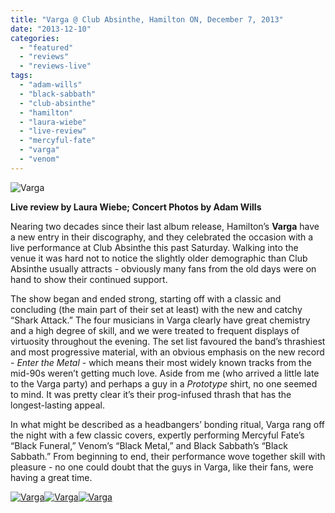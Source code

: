 ```yaml
---
title: "Varga @ Club Absinthe, Hamilton ON, December 7, 2013"
date: "2013-12-10"
categories: 
  - "featured"
  - "reviews"
  - "reviews-live"
tags: 
  - "adam-wills"
  - "black-sabbath"
  - "club-absinthe"
  - "hamilton"
  - "laura-wiebe"
  - "live-review"
  - "mercyful-fate"
  - "varga"
  - "venom"
---
```


![Varga](http://www.hellbound.ca/wp-content/uploads/2013/12/Varga-01-590x393.jpg)

**Live review by Laura Wiebe; Concert Photos by Adam Wills**

Nearing two decades since their last album release, Hamilton’s **Varga** have a new entry in their discography, and they celebrated the occasion with a live performance at Club Absinthe this past Saturday. Walking into the venue it was hard not to notice the slightly older demographic than Club Absinthe usually attracts - obviously many fans from the old days were on hand to show their continued support.

The show began and ended strong, starting off with a classic and concluding (the main part of their set at least) with the new and catchy “Shark Attack.” The four musicians in Varga clearly have great chemistry and a high degree of skill, and we were treated to frequent displays of virtuosity throughout the evening. The set list favoured the band’s thrashiest and most progressive material, with an obvious emphasis on the new record - _Enter the Metal_ - which means their most widely known tracks from the mid-90s weren’t getting much love. Aside from me (who arrived a little late to the Varga party) and perhaps a guy in a _Prototype_ shirt, no one seemed to mind. It was pretty clear it’s their prog-infused thrash that has the longest-lasting appeal.

In what might be described as a headbangers’ bonding ritual, Varga rang off the night with a few classic covers, expertly performing Mercyful Fate’s “Black Funeral,” Venom’s “Black Metal,” and Black Sabbath’s “Black Sabbath.” From beginning to end, their performance wove together skill with pleasure - no one could doubt that the guys in Varga, like their fans, were having a great time.

[![Varga](http://www.hellbound.ca/wp-content/uploads/2013/12/Varga-03-182x182.jpg)](http://www.hellbound.ca/wp-content/uploads/2013/12/Varga-03.jpg)[![Varga](http://www.hellbound.ca/wp-content/uploads/2013/12/Varga-02-182x182.jpg)](http://www.hellbound.ca/wp-content/uploads/2013/12/Varga-02.jpg)[![Varga](http://www.hellbound.ca/wp-content/uploads/2013/12/Varga-04-182x182.jpg)](http://www.hellbound.ca/wp-content/uploads/2013/12/Varga-04.jpg)
